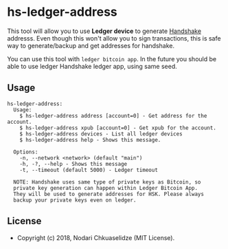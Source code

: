 # hs-ledger-address

This tool will allow you to use **Ledger device** to generate [Handshake][handshake] addresss.
Even though this won't allow you to sign transactions, this is safe way to generate/backup and get addresses for handshake.

You can use this tool with `ledger bitcoin app`. In the future you should be able to use ledger Handshake ledger app, using same seed.

## Usage
```
hs-ledger-address:
  Usage:
    $ hs-ledger-address address [account=0] - Get address for the account.
    $ hs-ledger-address xpub [account=0] - Get xpub for the account.
    $ hs-ledger-address devices - List all ledger devices
    $ hs-ledger-address help - Shows this message.

  Options:
    -n, --network <network> (default "main")
    -h, -?, --help - Shows this message
    -t, --timeout (default 5000) - Ledger timeout

  NOTE: Handshake uses same type of private keys as Bitcoin, so
  private key generation can happen within Ledger Bitcoin App.
  They will be used to generate addresses for HSK. Please always
  backup your private keys even on ledger.
```

## License

- Copyright (c) 2018, Nodari Chkuaselidze (MIT License).


[handshake]: http://handshake.org/
